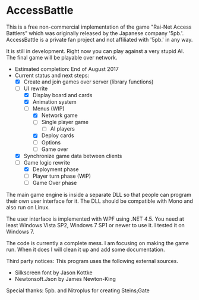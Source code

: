 # AccessBattle

This is a free non-commercial implementation of the game 
"Rai-Net Access Battlers" which was originally released 
by the Japanese company '5pb.'. 
AccessBattle is a private fan project and not affiliated with
'5pb.' in any way.

It is still in development. Right now you can play against
a very stupid AI. The final game will be playable over network.

- Estimated completion: End of August 2017
- Current status and next steps:
  - [x] Create and join games over server (library functions)
  - [ ] UI rewrite
    - [x] Display board and cards
    - [x] Animation system
    - [ ] Menus (WIP)
      - [x] Network game
      - [ ] Single player game
        - [ ] AI players
      - [x] Deploy cards
      - [ ] Options
      - [ ] Game over
  - [x] Synchronize game data between clients
  - [ ] Game logic rewrite
    - [x] Deployment phase
    - [ ] Player turn phase (WIP)
    - [ ] Game Over phase

The main game engine is inside a separate DLL so that people
can program their own user interface for it. The DLL should
be compatible with Mono and also run on Linux.

The user interface is implemented with WPF using .NET 4.5.
You need at least Windows Vista SP2, Windows 7 SP1 or newer 
to use it. I tested it on Windows 7.

The code is currently a complete mess. I am focusing on
making the game run. When it does I will clean it up
and add some documentation.

Third party notices:
This program uses the following external sources.
- Silkscreen font by Jason Kottke
- Newtonsoft.Json by James Newton-King

Special thanks:
5pb. and Nitroplus for creating Steins;Gate